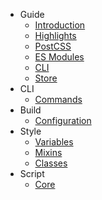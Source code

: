 - Guide
    - [Introduction](/docs/guide/introduction)
    - [Highlights](/docs/guide/highlights)
    - [PostCSS](/docs/guide/postcss)
    - [ES Modules](/docs/guide/esmodules)
    - [CLI](/docs/guide/cli)
    - [Store](/docs/guide/store)
- CLI
    - [Commands](/docs/cli/commands)
- Build
    - [Configuration](/docs/build/configuration)
- Style
    - [Variables](/docs/style/variables)
    - [Mixins](/docs/style/mixins)
    - [Classes](/docs/style/classes)
- Script
    - [Core](/docs/script/core)
